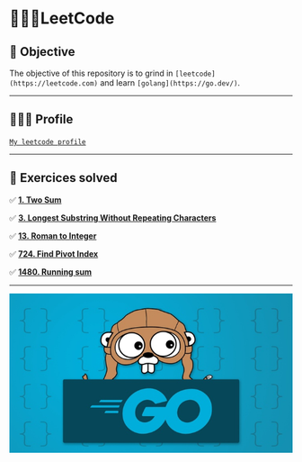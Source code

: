 # 👨🏻‍💻LeetCode

## 🚀 Objective

The objective of this repository is to grind in `[leetcode](https://leetcode.com)` and learn `[golang](https://go.dev/)`.

------

## 🧙🏻‍♂️ Profile

[`My leetcode profile`](https://leetcode.com/jjairojr/)

------

## 🧮 Exercices solved

✅ **[1. Two Sum](https://leetcode.com/problems/two-sum/)**

✅ **[3. Longest Substring Without Repeating Characters](https://leetcode.com/problems/longest-substring-without-repeating-characters/)**

✅ **[13. Roman to Integer](https://leetcode.com/problems/roman-to-integer/)**

✅ **[724. Find Pivot Index](https://leetcode.com/problems/find-pivot-index/)**

✅ **[1480. Running sum](https://leetcode.com/problems/running-sum-of-1d-array/)**



------

![golang-course-thumb.jpeg](./golang-course-thumb.jpeg)